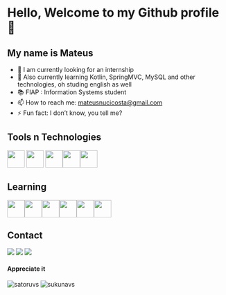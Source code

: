 # Hello, Welcome to my Github profile 👋
## My name is Mateus 


- 🔭 I am currently looking for an internship
- 🌱 Also currently learning Kotlin, SpringMVC, MySQL and other technologies, oh studing english as well
- 📚 FIAP : Information Systems student
- 📫 How to reach me: mateusnucicosta@gmail.com
- ⚡ Fun fact: I don’t know, you tell me?

## Tools n Technologies

<img src="https://cdn.jsdelivr.net/gh/devicons/devicon@latest/icons/java/java-original.svg" width = 40 /> <img src="https://cdn.jsdelivr.net/gh/devicons/devicon@latest/icons/json/json-original.svg" width = 40/> <img src="https://cdn.jsdelivr.net/gh/devicons/devicon@latest/icons/javascript/javascript-original.svg" width = 40/><img src="https://cdn.jsdelivr.net/gh/devicons/devicon@latest/icons/html5/html5-original.svg" width = 40/><img src="https://cdn.jsdelivr.net/gh/devicons/devicon@latest/icons/css3/css3-original.svg" width = 40/>
          

## Learning

 
<img src="https://cdn.jsdelivr.net/gh/devicons/devicon@latest/icons/mysql/mysql-original.svg" width = 40/><img src="https://cdn.jsdelivr.net/gh/devicons/devicon@latest/icons/spring/spring-original-wordmark.svg" width = 40/><img src="https://cdn.jsdelivr.net/gh/devicons/devicon@latest/icons/git/git-original.svg" width = 40/><img src="https://cdn.jsdelivr.net/gh/devicons/devicon@latest/icons/github/github-original.svg" width = 40/><img src="https://cdn.jsdelivr.net/gh/devicons/devicon@latest/icons/hibernate/hibernate-original-wordmark.svg" width = 40/><img src="https://cdn.jsdelivr.net/gh/devicons/devicon@latest/icons/kotlin/kotlin-original.svg" width = 40/>
          
          

          
          
## Contact
<div>
<a href="https://instagram.com/mateussnuci" target="_blank"><img loading="lazy" src="https://img.shields.io/badge/-Instagram-%23E4405F?style=for-the-badge&logo=instagram&logoColor=white" target="_blank"></a>
<a href = "mateusnucicosta@gmail.com"><img loading="lazy" src="https://img.shields.io/badge/Gmail-D14836?style=for-the-badge&logo=gmail&logoColor=white" target="_blank"></a>
<a href="https://www.linkedin.com/in/mateusnuci" target="_blank"><img loading="lazy" src="https://img.shields.io/badge/-LinkedIn-%230077B5?style=for-the-badge&logo=linkedin&logoColor=white" target="_blank"></a>   
</div>    


#### Appreciate it
![satoruvs](https://github.com/mateusnuci/mateusnuci/assets/98439022/b8587ef1-f54b-43f7-9325-89816ae3ddd6)
![sukunavs](https://github.com/mateusnuci/mateusnuci/assets/98439022/cc013360-a742-4714-bc77-51ffbcafc28e)


          
